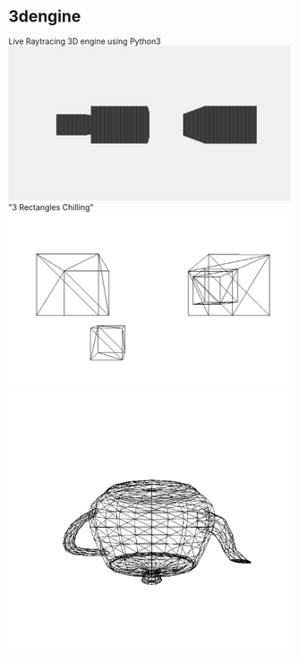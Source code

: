 # 3dengine
Live Raytracing 3D engine using Python3
![Screenshot](/screenshot.png) "3 Rectangles Chilling"
![Screenshot](/screenshot2.png)
![Screenshot](/screenshot3.png)
